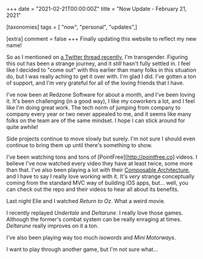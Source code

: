 +++
date = "2021-02-21T00:00:00Z"
title = "Now Update - February 21, 2021"

[taxonomies]
tags = [ "now", "personal", "updates",]

[extra]
comment = false
+++
Finally updating this website to reflect my new name!

So as I mentioned on [a Twitter thread recently][coming out thread], I'm transgender. Figuring this out has been a strange journey, and it _still_ hasn't fully settled in. I feel like I decided to "come out" with this earlier than many folks in this situation do, but I was really aching to get it over with. I'm glad I did. I've gotten a ton of support, and I'm very grateful for all of the loving friends that I have.

I've now been at Redzone Software for about a month, and I've been loving it. It's been challenging (in a good way), I like my coworkers a lot, and I feel like I'm doing great work. The tech norm of jumping from company to company every year or two never appealed to me, and it seems like many folks on the team are of the same mindset. I hope I can stick around for quite awhile!

Side projects continue to move slowly but surely. I'm not sure I should even continue to bring them up until there's something to show.

I've been watching tons and tons of [PointFree][http://pointfree.co] videos. I believe I've now watched every video they have at least twice, some more than that. I've also been playing a lot with their [Composable Architecture](http://github.com/pointfreeco/swift-composable-architecture), and I have to say I really love working with it. It's _very_ strange conceptually coming from the standard MVC way of building iOS apps, but... well, you can check out the repo and their videos to hear all about its benefits.

Last night Elie and I watched _Return to Oz_. What a weird movie.

I recently replayed _Undertale_ and _Deltarune_. I really love those games. Although the former's combat system can be really enraging at times. _Deltarune_ really improves on it a ton.

I've also been playing way too much _isowords_ and _Mini Motorways_.

I want to play through another game, but I'm not sure what...

[coming out thread]: https://twitter.com/JuneBash/status/1355965653765615619?s=20